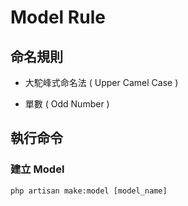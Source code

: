 # Model Rule

## 命名規則

- 大駝峰式命名法 ( Upper Camel Case )

- 單數 ( Odd Number )

## 執行命令

### 建立 Model
    php artisan make:model [model_name]
